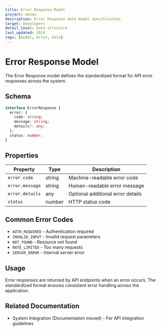 ```yaml
---
title: Error Response Model
project: meows
description: Error Response data model specification
target: Developers
detail_level: Data structure
last_updated: 2024
tags: [model, error, data]
---
```


# Error Response Model

The Error Response model defines the standardized format for API error responses across the system.

## Schema

```typescript
interface ErrorResponse {
  error: {
    code: string;
    message: string;
    details?: any;
  };
  status: number;
}
```

## Properties

| Property        | Type   | Description                       |
| --------------- | ------ | --------------------------------- |
| `error.code`    | string | Machine-readable error code       |
| `error.message` | string | Human-readable error message      |
| `error.details` | any    | Optional additional error details |
| `status`        | number | HTTP status code                  |

## Common Error Codes

- `AUTH_REQUIRED` - Authentication required
- `INVALID_INPUT` - Invalid request parameters
- `NOT_FOUND` - Resource not found
- `RATE_LIMITED` - Too many requests
- `SERVER_ERROR` - Internal server error

## Usage

Error responses are returned by API endpoints when an error occurs. The standardized format ensures consistent error handling across the application.

## Related Documentation

- System Integration (Documentation moved) - For API integration guidelines
